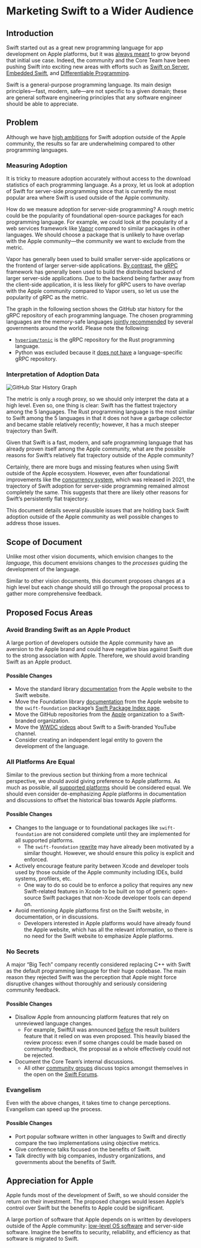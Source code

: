 # Marketing Swift to a Wider Audience

## Introduction

Swift started out as a great new programming language for app development on Apple platforms, but it was [always meant](https://oleb.net/blog/2017/06/chris-lattner-wwdc-swift-panel/#in-which-fields-would-you-like-to-see-swift-in-the-future) to grow beyond that initial use case. Indeed, the community and the Core Team have been pushing Swift into exciting new areas with efforts such as [Swift on Server](https://www.swift.org/documentation/server/), [Embedded Swift](embedded-swift.md), and [Differentiable Programming](https://github.com/apple/swift/blob/main/docs/DifferentiableProgramming.md).

Swift is a general-purpose programming language. Its main design principles—fast, modern, safe—are not specific to a given domain; these are general software engineering principles that any software engineer should be able to appreciate.

## Problem

Although we have [high ambitions](https://github.com/swiftlang/swift-evolution/assets/2100868/21c17356-5403-41f9-a850-050837643586) for Swift adoption outside of the Apple community, the results so far are underwhelming compared to other programming languages.

### Measuring Adoption

It is tricky to measure adoption accurately without access to the download statistics of each programming language. As a proxy, let us look at adoption of Swift for server-side programming since that is currently the most popular area where Swift is used outside of the Apple community.

How do we measure adoption for server-side programming? A rough metric could be the popularity of foundational open-source packages for each programming language. For example, we could look at the popularity of a web services framework like [Vapor](https://github.com/vapor/vapor/) compared to similar packages in other languages. We should choose a package that is unlikely to have overlap with the Apple community—the community we want to exclude from the metric.

Vapor has generally been used to build smaller server-side applications or the frontend of larger server-side applications. [By contrast](https://aws.amazon.com/compare/the-difference-between-grpc-and-rest/), the [gRPC](https://grpc.io) framework has generally been used to build the distributed backend of larger server-side applications. Due to the backend being farther away from the client-side application, it is less likely for gRPC users to have overlap with the Apple community compared to Vapor users, so let us use the popularity of gRPC as the metric.

The graph in the following section shows the GitHub star history for the gRPC repository of each programming language. The chosen programming languages are the memory-safe languages [jointly recommended](https://www.nsa.gov/Press-Room/Press-Releases-Statements/Press-Release-View/Article/3608324/us-and-international-partners-issue-recommendations-to-secure-software-products/) by several governments around the world. Please note the following:
- [`hyperium/tonic`](https://github.com/hyperium/tonic) is the gRPC repository for the Rust programming language.
- Python was excluded because it [does not have](https://github.com/grpc/grpc/tree/56b3686229e1c941ed5f9ef85a98ba0b52f3a953/src/python/grpcio) a language-specific gRPC repository.

### Interpretation of Adoption Data

![GitHub Star History Graph](marketing-swift-to-a-wider-audience-grpc-github-stars.svg)

The metric is only a rough proxy, so we should only interpret the data at a high level. Even so, one thing is clear: Swift has the flattest trajectory among the 5 languages. The Rust programming language is the most similar to Swift among the 5 languages in that it does not have a garbage collector and became stable relatively recently; however, it has a much steeper trajectory than Swift.

Given that Swift is a fast, modern, and safe programming language that has already proven itself among the Apple community, what are the possible reasons for Swift’s relatively flat trajectory outside of the Apple community?

Certainly, there are more bugs and missing features when using Swift outside of the Apple ecosystem. However, even after foundational improvements like the [concurrency system](https://docs.swift.org/swift-book/documentation/the-swift-programming-language/concurrency/), which was released in 2021, the trajectory of Swift adoption for server-side programming remained almost completely the same. This suggests that there are likely other reasons for Swift’s persistently flat trajectory.

This document details several plausible issues that are holding back Swift adoption outside of the Apple community as well possible changes to address those issues.

## Scope of Document

Unlike most other vision documents, which envision changes to the *language*, this document envisions changes to the *processes* guiding the development of the language.

Similar to other vision documents, this document proposes changes at a high level but each change should still go through the proposal process to gather more comprehensive feedback.

## Proposed Focus Areas

### Avoid Branding Swift as an Apple Product

A large portion of developers outside the Apple community have an aversion to the Apple brand and could have negative bias against Swift due to the strong association with Apple. Therefore, we should avoid branding Swift as an Apple product.

#### Possible Changes

- Move the standard library [documentation](https://developer.apple.com/documentation/swift) from the Apple website to the Swift website.
- Move the Foundation library [documentation](https://developer.apple.com/documentation/foundation) from the Apple website to the `swift-foundation` package’s [Swift Package Index page](https://swiftpackageindex.com/apple/swift-foundation).
- Move the GitHub repositories from the [Apple](https://github.com/apple) organization to a Swift-branded organization.
- Move the [WWDC videos](https://developer.apple.com/videos/swift/) about Swift to a Swift-branded YouTube channel.
- Consider creating an independent legal entity to govern the development of the language.

### All Platforms Are Equal

Similar to the previous section but thinking from a more technical perspective, we should avoid giving preference to Apple platforms. As much as possible, all [supported platforms](https://www.swift.org/platform-support/) should be considered equal. We should even consider de-emphasizing Apple platforms in documentation and discussions to offset the historical bias towards Apple platforms.

#### Possible Changes

- Changes to the language or to foundational packages like `swift-foundation` are not considered complete until they are implemented for all supported platforms.
  - The `swift-foundation` [rewrite](https://www.swift.org/blog/future-of-foundation/) may have already been motivated by a similar thought. However, we should ensure this policy is explicit and enforced.
- Actively encourage feature parity between Xcode and developer tools used by those outside of the Apple community including IDEs, build systems, profilers, etc.
  - One way to do so could be to enforce a policy that requires any new Swift-related features in Xcode to be built on top of generic open-source Swift packages that non-Xcode developer tools can depend on.
- Avoid mentioning Apple platforms first on the Swift website, in documentation, or in discussions.
  - Developers interested in Apple platforms would have already found the Apple website, which has all the relevant information, so there is no need for the Swift website to emphasize Apple platforms.

### No Secrets

A major “Big Tech” company recently considered replacing C++ with Swift as the default programming language for their huge codebase. The main reason they rejected Swift was the perception that Apple might force disruptive changes without thoroughly and seriously considering community feedback.

#### Possible Changes

- Disallow Apple from announcing platform features that rely on unreviewed language changes.
  - For example, SwiftUI was announced [before](https://forums.swift.org/t/important-evolution-discussion-of-the-new-dsl-feature-behind-swiftui/25168) the result builders feature that it relied on was even proposed. This heavily biased the review process: even if some changes could be made based on community feedback, the proposal as a whole effectively could not be rejected.
- Document the Core Team’s internal discussions.
  - All other [community groups](https://www.swift.org/community/#community-structure) discuss topics amongst themselves in the open on the [Swift Forums](https://forums.swift.org).

### Evangelism

Even with the above changes, it takes time to change perceptions. Evangelism can speed up the process.

#### Possible Changes

- Port popular software written in other languages to Swift and directly compare the two implementations using objective metrics.
- Give conference talks focused on the benefits of Swift.
- Talk directly with big companies, industry organizations, and governments about the benefits of Swift.

## Appreciation for Apple

Apple funds most of the development of Swift, so we should consider the return on their investment. The proposed changes would lessen Apple’s control over Swift but the benefits to Apple could be significant.

A large portion of software that Apple depends on is written by developers outside of the Apple community: [low-level OS software](https://github.com/apple-oss-distributions) and server-side software. Imagine the benefits to security, reliability, and efficiency as that software is migrated to Swift.
